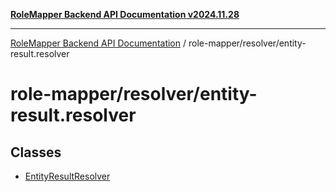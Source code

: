[**RoleMapper Backend API Documentation v2024.11.28**](../../../README.md)

***

[RoleMapper Backend API Documentation](../../../modules.md) / role-mapper/resolver/entity-result.resolver

# role-mapper/resolver/entity-result.resolver

## Classes

- [EntityResultResolver](classes/EntityResultResolver.md)
